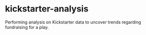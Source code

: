 # kickstarter-analysis
Performing analysis on Kickstarter data to uncover trends regarding fundraising for a play.
